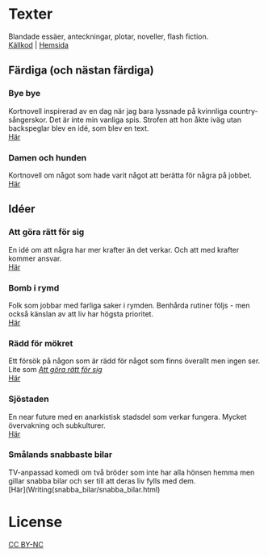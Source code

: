 # Texter
Blandade essäer, anteckningar, plotar, noveller, flash fiction.  
[Källkod](https://losmanos.github.io/Writing/) | [Hemsida](https://github.com/losmanos/writing)

## Färdiga (och nästan färdiga)

### Bye bye
Kortnovell inspirerad av en dag när jag bara lyssnade på kvinnliga country-sångerskor. Det är inte min vanliga spis.
Strofen att hon åkte iväg utan backspeglar blev en idé, som blev en text.  
[Här](https://docs.google.com/document/d/1st2BHM741fbhMyUzrrLTbxIN_3s6V1XJRQlbjeZTXS4/)

### Damen och hunden
Kortnovell om något som hade varit något att berätta för några på jobbet.  
[Här](Writing/damen_och_hunden/damen_och_hunden.html)

## Idéer

### Att göra rätt för sig
En idé om att några har mer krafter än det verkar. Och att med krafter kommer ansvar.  
[Här](Writing/att_gora_ratt_for_sig/att_gora_ratt_for_sig.html)

### Bomb i rymd
Folk som jobbar med farliga saker i rymden. Benhårda rutiner följs - men också känslan av att liv har högsta prioritet.  
[Här](Writing/bomb_i_rymd/bomb_i_rymd.html)

### Rädd för mökret
Ett försök på någon som är rädd för något som finns överallt men ingen ser. Lite som _[Att göra rätt för sig](Writing/att_gora_ratt_for_sig/att_gora_ratt_for_sig.html)_  
[Här](Writing/radd_for_morkret/radd_for_morkret.html)

### Sjöstaden
En near future med en anarkistisk stadsdel som verkar fungera. Mycket övervakning och subkulturer.  
[Här](Writing/sjostaden/sjostaden.html)

### Smålands snabbaste bilar
TV-anpassad komedi om två bröder som inte har alla hönsen hemma men gillar snabba bilar och ser till att deras liv fylls med dem.  
[Här](Writing(snabba_bilar/snabba_bilar.html)

# License
[CC BY-NC](https://creativecommons.org/licenses/by-nc/4.0/)
